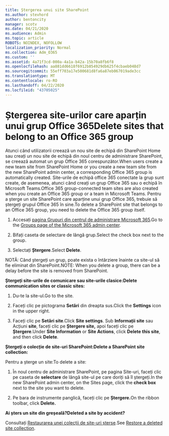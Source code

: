 ```yaml
---
title: Ștergerea unui site SharePoint
ms.author: stevhord
author: bentoncity
manager: scotv
ms.date: 04/21/2020
ms.audience: Admin
ms.topic: article
ROBOTS: NOINDEX, NOFOLLOW
localization_priority: Normal
ms.collection: Adm_O365
ms.custom: ''
ms.assetid: 4a71f3cd-000a-4a1a-b42a-15b70a8fb6f8
ms.openlocfilehash: aa881dd6618f6912b854929db625f4cbaeb048d7
ms.sourcegitcommit: 55eff703a17e500681d8fa6a87eb067019ade3cc
ms.translationtype: MT
ms.contentlocale: ro-RO
ms.lasthandoff: 04/22/2020
ms.locfileid: "43705025"
---
```

# <a name="delete-sites-that-belong-to-an-office-365-group"></a><span data-ttu-id="1667f-102">Ștergerea site-urilor care aparțin unui grup Office 365</span><span class="sxs-lookup"><span data-stu-id="1667f-102">Delete sites that belong to an Office 365 group</span></span>

<span data-ttu-id="1667f-103">Atunci când utilizatorii creează un nou site de echipă din SharePoint Home sau creați un nou site de echipă din noul centru de administrare SharePoint, se creează automat un grup Office 365 corespunzător.</span><span class="sxs-lookup"><span data-stu-id="1667f-103">When users create a new team site from SharePoint Home or you create a new team site from the new SharePoint admin center, a corresponding Office 365 group is automatically created.</span></span> <span data-ttu-id="1667f-104">Site-urile de echipă office 365 conectate la grup sunt create, de asemenea, atunci când creați un grup Office 365 sau o echipă în Microsoft Teams.</span><span class="sxs-lookup"><span data-stu-id="1667f-104">Office 365 group-connected team sites are also created when you create an Office 365 group or a team in Microsoft Teams.</span></span> <span data-ttu-id="1667f-105">Pentru a șterge un site SharePoint care aparține unui grup Office 365, trebuie să ștergeți grupul Office 365 în sine.</span><span class="sxs-lookup"><span data-stu-id="1667f-105">To delete a SharePoint site that belongs to an Office 365 group, you need to delete the Office 365 group itself.</span></span> 
  
1. <span data-ttu-id="1667f-106">Accesați [pagina Grupuri din centrul de administrare Microsoft 365](https://portal.office.com/adminportal/home#/groups).</span><span class="sxs-lookup"><span data-stu-id="1667f-106">Go to the [Groups page of the Microsoft 365 admin center](https://portal.office.com/adminportal/home#/groups).</span></span>
    
2. <span data-ttu-id="1667f-107">Bifați caseta de selectare de lângă grup.</span><span class="sxs-lookup"><span data-stu-id="1667f-107">Select the check box next to the group.</span></span>
    
3. <span data-ttu-id="1667f-108">Selectați **Ștergere**.</span><span class="sxs-lookup"><span data-stu-id="1667f-108">Select **Delete**.</span></span>
    
<span data-ttu-id="1667f-109">NOTĂ: Când ștergeți un grup, poate exista o întârziere înainte ca site-ul să fie eliminat din SharePoint.</span><span class="sxs-lookup"><span data-stu-id="1667f-109">NOTE: When you delete a group, there can be a delay before the site is removed from SharePoint.</span></span>
  
<span data-ttu-id="1667f-110">**Ștergeți site-urile de comunicare sau site-urile clasice:**</span><span class="sxs-lookup"><span data-stu-id="1667f-110">**Delete communication sites or classic sites:**</span></span>

1. <span data-ttu-id="1667f-111">Du-te la site-ul.</span><span class="sxs-lookup"><span data-stu-id="1667f-111">Go to the site.</span></span>
  
2. <span data-ttu-id="1667f-112">Faceți clic pe pictograma **Setări** din dreapta sus.</span><span class="sxs-lookup"><span data-stu-id="1667f-112">Click the **Settings** icon in the upper right.</span></span> 
  
3. <span data-ttu-id="1667f-113">Faceți clic pe **Setări site**.</span><span class="sxs-lookup"><span data-stu-id="1667f-113">Click **Site settings**.</span></span> <span data-ttu-id="1667f-114">Sub **Informații site** sau Acțiuni **site**, faceți clic pe **Ștergere site,** apoi faceți clic pe **Ștergere**.</span><span class="sxs-lookup"><span data-stu-id="1667f-114">Under **Site Information** or **Site Actions**, click **Delete this site**, and then click **Delete**.</span></span>
  
<span data-ttu-id="1667f-115">**Ștergeți o colecție de site-uri SharePoint:**</span><span class="sxs-lookup"><span data-stu-id="1667f-115">**Delete a SharePoint site collection:**</span></span>

<span data-ttu-id="1667f-116">Pentru a șterge un site:</span><span class="sxs-lookup"><span data-stu-id="1667f-116">To delete a site:</span></span>
  
1. <span data-ttu-id="1667f-117">În noul centru de administrare SharePoint, pe pagina Site-uri, faceți clic pe caseta de **selectare** de lângă site-ul pe care doriți să îl ștergeți.</span><span class="sxs-lookup"><span data-stu-id="1667f-117">In the new SharePoint admin center, on the Sites page, click the **check box** next to the site you want to delete.</span></span> 
    
2. <span data-ttu-id="1667f-118">Pe bara de instrumente panglică, faceți clic pe **Ștergere.**</span><span class="sxs-lookup"><span data-stu-id="1667f-118">On the ribbon toolbar, click **Delete.**</span></span>
    
<span data-ttu-id="1667f-119">**Ai șters un site din greșeală?**</span><span class="sxs-lookup"><span data-stu-id="1667f-119">**Deleted a site by accident?**</span></span>

<span data-ttu-id="1667f-120">Consultați [Restaurarea unei colecții de site-uri șterse](https://go.microsoft.com/fwlink/?linkid=867660).</span><span class="sxs-lookup"><span data-stu-id="1667f-120">See [Restore a deleted site collection](https://go.microsoft.com/fwlink/?linkid=867660).</span></span>
  

